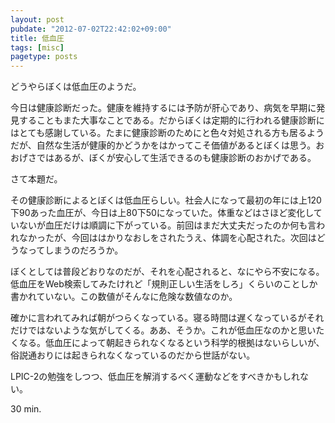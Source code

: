 ```yaml
---
layout: post
pubdate: "2012-07-02T22:42:02+09:00"
title: 低血圧
tags: [misc]
pagetype: posts
---
```

どうやらぼくは低血圧のようだ。

今日は健康診断だった。健康を維持するには予防が肝心であり、病気を早期に発見することもまた大事なことである。だからぼくは定期的に行われる健康診断にはとても感謝している。たまに健康診断のためにと色々対処される方も居るようだが、自然な生活が健康的かどうかをはかってこそ価値があるとぼくは思う。おおげさではあるが、ぼくが安心して生活できるのも健康診断のおかげである。

さて本題だ。

その健康診断によるとぼくは低血圧らしい。社会人になって最初の年には上120下90あった血圧が、今日は上80下50になっていた。体重などはさほど変化していないが血圧だけは順調に下がっている。前回はまだ大丈夫だったのか何も言われなかったが、今回ははかりなおしをされたうえ、体調を心配された。次回はどうなってしまうのだろうか。

ぼくとしては普段どおりなのだが、それを心配されると、なにやら不安になる。低血圧をWeb検索してみたけれど「規則正しい生活をしろ」くらいのことしか書かれていない。この数値がそんなに危険な数値なのか。

確かに言われてみれば朝がつらくなっている。寝る時間は遅くなっているがそれだけではないような気がしてくる。ああ、そうか。これが低血圧なのかと思いたくなる。低血圧によって朝起きられなくなるという科学的根拠はないらしいが、俗説通おりには起きられなくなっているのだから世話がない。

LPIC-2の勉強をしつつ、低血圧を解消するべく運動などをすべきかもしれない。

30 min.
